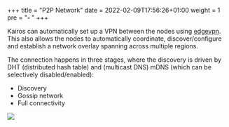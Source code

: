 +++
title = "P2P Network"
date = 2022-02-09T17:56:26+01:00
weight = 1
pre = "<b>- </b>"
+++

Kairos can automatically set up a VPN between the nodes using [edgevpn](https://github.com/mudler/edgevpn). This also allows the nodes to automatically coordinate, discover/configure and establish a network overlay spanning across multiple regions.

The connection happens in three stages, where the discovery is driven by DHT (distributed hash table) and (multicast DNS) mDNS (which can be selectively disabled/enabled):

- Discovery
- Gossip network
- Full connectivity

![](https://mudler.github.io/edgevpn/docs/concepts/architecture/edevpn_bootstrap_hu8e61a09dccbf3a67bf1fc604ae4924fd_64246_1200x550_fit_catmullrom_3.png)
